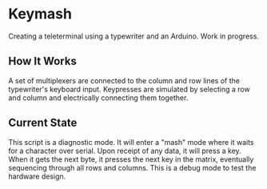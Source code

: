 Keymash
=======

Creating a teleterminal using a typewriter and an Arduino. Work in progress.

How It Works
------------
A set of multiplexers are connected to the column and row lines of the typewriter's
keyboard input. Keypresses are simulated by selecting a row and column and electrically
connecting them together.

Current State
-------------
This script is a diagnostic mode. It will enter a "mash" mode where it waits for a 
character over serial. Upon receipt of any data, it will press a key. When it gets 
the next byte, it presses the next key in the matrix, eventually sequencing through
all rows and columns. This is a debug mode to test the hardware design.